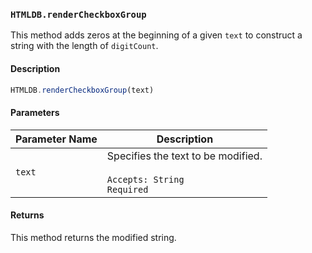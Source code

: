 ### `HTMLDB.renderCheckboxGroup`

This method adds zeros at the beginning of a given `text` to construct a string with the length of `digitCount`.

#### Description

```javascript
HTMLDB.renderCheckboxGroup(text)
```

#### Parameters

| Parameter Name             | Description                               |
| -------------------------- | ----------------------------------------- |
| `text` | Specifies the text to be modified.<br><br>`Accepts: String`<br>`Required` |

#### Returns

This method returns the modified string.